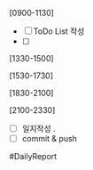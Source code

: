 [0900-1130]
- [ ] ToDo List 작성
- [ ] 

[1330-1500]


[1530-1730]


[1830-2100]


[2100-2330]
- [ ] 일지작성
	.
- [ ] commit & push

#DailyReport 